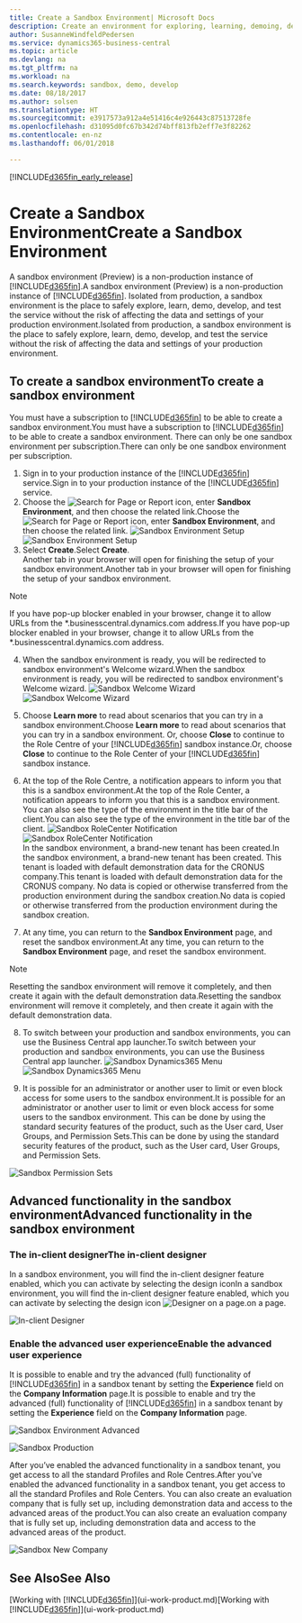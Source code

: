 ```yaml
---
title: Create a Sandbox Environment| Microsoft Docs
description: Create an environment for exploring, learning, demoing, developing, and testing.
author: SusanneWindfeldPedersen
ms.service: dynamics365-business-central
ms.topic: article
ms.devlang: na
ms.tgt_pltfrm: na
ms.workload: na
ms.search.keywords: sandbox, demo, develop
ms.date: 08/18/2017
ms.author: solsen
ms.translationtype: HT
ms.sourcegitcommit: e3917573a912a4e51416c4e926443c87513728fe
ms.openlocfilehash: d31095d0fc67b342d74bff813fb2eff7e3f82262
ms.contentlocale: en-nz
ms.lasthandoff: 06/01/2018

---
```

[!INCLUDE[d365fin_early_release](includes/d365fin_early_release.md.md)]

# <a name="create-a-sandbox-environment"></a><span data-ttu-id="b66aa-103">Create a Sandbox Environment</span><span class="sxs-lookup"><span data-stu-id="b66aa-103">Create a Sandbox Environment</span></span>
<span data-ttu-id="b66aa-104">A sandbox environment (Preview) is a non-production instance of [!INCLUDE[d365fin](includes/d365fin_md.md)].</span><span class="sxs-lookup"><span data-stu-id="b66aa-104">A sandbox environment (Preview) is a non-production instance of [!INCLUDE[d365fin](includes/d365fin_md.md)].</span></span> <span data-ttu-id="b66aa-105">Isolated from production, a sandbox environment is the place to safely explore, learn, demo, develop, and test the service without the risk of affecting the data and settings of your production environment.</span><span class="sxs-lookup"><span data-stu-id="b66aa-105">Isolated from production, a sandbox environment is the place to safely explore, learn, demo, develop, and test the service without the risk of affecting the data and settings of your production environment.</span></span>

## <a name="to-create-a-sandbox-environment"></a><span data-ttu-id="b66aa-106">To create a sandbox environment</span><span class="sxs-lookup"><span data-stu-id="b66aa-106">To create a sandbox environment</span></span>
<span data-ttu-id="b66aa-107">You must have a subscription to [!INCLUDE[d365fin](includes/d365fin_md.md)] to be able to create a sandbox environment.</span><span class="sxs-lookup"><span data-stu-id="b66aa-107">You must have a subscription to [!INCLUDE[d365fin](includes/d365fin_md.md)] to be able to create a sandbox environment.</span></span> <span data-ttu-id="b66aa-108">There can only be one sandbox environment per subscription.</span><span class="sxs-lookup"><span data-stu-id="b66aa-108">There can only be one sandbox environment per subscription.</span></span>

1. <span data-ttu-id="b66aa-109">Sign in to your production instance of the [!INCLUDE[d365fin](includes/d365fin_md.md)] service.</span><span class="sxs-lookup"><span data-stu-id="b66aa-109">Sign in to your production instance of the [!INCLUDE[d365fin](includes/d365fin_md.md)] service.</span></span>
2. <span data-ttu-id="b66aa-110">Choose the ![Search for Page or Report](media/ui-search/search_small.png "Search for Page or Report icon") icon, enter **Sandbox Environment**, and then choose the related link.</span><span class="sxs-lookup"><span data-stu-id="b66aa-110">Choose the ![Search for Page or Report](media/ui-search/search_small.png "Search for Page or Report icon") icon, enter **Sandbox Environment**, and then choose the related link.</span></span>
<span data-ttu-id="b66aa-111">![Sandbox Environment Setup](./media/across-sandbox/sandbox-environment-setup.png)</span><span class="sxs-lookup"><span data-stu-id="b66aa-111">![Sandbox Environment Setup](./media/across-sandbox/sandbox-environment-setup.png)</span></span>
3. <span data-ttu-id="b66aa-112">Select **Create**.</span><span class="sxs-lookup"><span data-stu-id="b66aa-112">Select **Create**.</span></span>  
  <span data-ttu-id="b66aa-113">Another tab in your browser will open for finishing the setup of your sandbox environment.</span><span class="sxs-lookup"><span data-stu-id="b66aa-113">Another tab in your browser will open for finishing the setup of your sandbox environment.</span></span>
> [!NOTE]  
>  <span data-ttu-id="b66aa-114">If you have pop-up blocker enabled in your browser, change it to allow URLs from the \*.businesscentral.dynamics.com address.</span><span class="sxs-lookup"><span data-stu-id="b66aa-114">If you have pop-up blocker enabled in your browser, change it to allow URLs from the \*.businesscentral.dynamics.com address.</span></span>   

4. <span data-ttu-id="b66aa-115">When the sandbox environment is ready, you will be redirected to sandbox environment's Welcome wizard.</span><span class="sxs-lookup"><span data-stu-id="b66aa-115">When the sandbox environment is ready, you will be redirected to sandbox environment's Welcome wizard.</span></span>
<span data-ttu-id="b66aa-116">![Sandbox Welcome Wizard](./media/across-sandbox/sandbox-wizard.png)</span><span class="sxs-lookup"><span data-stu-id="b66aa-116">![Sandbox Welcome Wizard](./media/across-sandbox/sandbox-wizard.png)</span></span>

5. <span data-ttu-id="b66aa-117">Choose **Learn more** to read about scenarios that you can try in a sandbox environment.</span><span class="sxs-lookup"><span data-stu-id="b66aa-117">Choose **Learn more** to read about scenarios that you can try in a sandbox environment.</span></span> <span data-ttu-id="b66aa-118">Or, choose **Close** to continue to the Role Centre of your [!INCLUDE[d365fin](includes/d365fin_md.md)] sandbox instance.</span><span class="sxs-lookup"><span data-stu-id="b66aa-118">Or, choose **Close** to continue to the Role Center of your [!INCLUDE[d365fin](includes/d365fin_md.md)] sandbox instance.</span></span>
6. <span data-ttu-id="b66aa-119">At the top of the Role Centre, a notification appears to inform you that this is a sandbox environment.</span><span class="sxs-lookup"><span data-stu-id="b66aa-119">At the top of the Role Center, a notification appears to inform you that this is a sandbox environment.</span></span> <span data-ttu-id="b66aa-120">You can also see the type of the environment in the title bar of the client.</span><span class="sxs-lookup"><span data-stu-id="b66aa-120">You can also see the type of the environment in the title bar of the client.</span></span>
<span data-ttu-id="b66aa-121">![Sandbox RoleCenter Notification](./media/across-sandbox/sandbox-rolecenter-notification.png)</span><span class="sxs-lookup"><span data-stu-id="b66aa-121">![Sandbox RoleCenter Notification](./media/across-sandbox/sandbox-rolecenter-notification.png)</span></span>  
<span data-ttu-id="b66aa-122">In the sandbox environment, a brand-new tenant has been created.</span><span class="sxs-lookup"><span data-stu-id="b66aa-122">In the sandbox environment, a brand-new tenant has been created.</span></span> <span data-ttu-id="b66aa-123">This tenant is loaded with default demonstration data for the CRONUS company.</span><span class="sxs-lookup"><span data-stu-id="b66aa-123">This tenant is loaded with default demonstration data for the CRONUS company.</span></span> <span data-ttu-id="b66aa-124">No data is copied or otherwise transferred from the production environment during the sandbox creation.</span><span class="sxs-lookup"><span data-stu-id="b66aa-124">No data is copied or otherwise transferred from the production environment during the sandbox creation.</span></span>
7.  <span data-ttu-id="b66aa-125">At any time, you can return to the **Sandbox Environment** page, and reset the sandbox environment.</span><span class="sxs-lookup"><span data-stu-id="b66aa-125">At any time, you can return to the **Sandbox Environment** page, and reset the sandbox environment.</span></span>
> [!NOTE]  
>  <span data-ttu-id="b66aa-126">Resetting the sandbox environment will remove it completely, and then create it again with the default demonstration data.</span><span class="sxs-lookup"><span data-stu-id="b66aa-126">Resetting the sandbox environment will remove it completely, and then create it again with the default demonstration data.</span></span>  

8.  <span data-ttu-id="b66aa-127">To switch between your production and sandbox environments, you can use the Business Central app launcher.</span><span class="sxs-lookup"><span data-stu-id="b66aa-127">To switch between your production and sandbox environments, you can use the Business Central app launcher.</span></span>
<span data-ttu-id="b66aa-128">![Sandbox Dynamics365 Menu](./media/across-sandbox/sandbox-dynamics365-menu.png)</span><span class="sxs-lookup"><span data-stu-id="b66aa-128">![Sandbox Dynamics365 Menu](./media/across-sandbox/sandbox-dynamics365-menu.png)</span></span>

9.  <span data-ttu-id="b66aa-129">It is possible for an administrator or another user to limit or even block access for some users to the sandbox environment.</span><span class="sxs-lookup"><span data-stu-id="b66aa-129">It is possible for an administrator or another user to limit or even block access for some users to the sandbox environment.</span></span> <span data-ttu-id="b66aa-130">This can be done by using the standard security features of the product, such as the User card, User Groups, and Permission Sets.</span><span class="sxs-lookup"><span data-stu-id="b66aa-130">This can be done by using the standard security features of the product, such as the User card, User Groups, and Permission Sets.</span></span>

![Sandbox Permission Sets](./media/across-sandbox/sandbox-permission-sets.png)

## <a name="advanced-functionality-in-the-sandbox-environment"></a><span data-ttu-id="b66aa-132">Advanced functionality in the sandbox environment</span><span class="sxs-lookup"><span data-stu-id="b66aa-132">Advanced functionality in the sandbox environment</span></span>
### <a name="the-in-client-designer"></a><span data-ttu-id="b66aa-133">The in-client designer</span><span class="sxs-lookup"><span data-stu-id="b66aa-133">The in-client designer</span></span>
<span data-ttu-id="b66aa-134">In a sandbox environment, you will find the in-client designer feature enabled, which you can activate by selecting the design icon</span><span class="sxs-lookup"><span data-stu-id="b66aa-134">In a sandbox environment, you will find the in-client designer feature enabled, which you can activate by selecting the design icon</span></span> ![Designer](./media/across-sandbox/sandbox-inclient-design-icon.png) <span data-ttu-id="b66aa-136">on a page.</span><span class="sxs-lookup"><span data-stu-id="b66aa-136">on a page.</span></span>

![In-client Designer](./media/across-sandbox/sandbox-inclient-designer.png)

### <a name="enable-the-advanced-user-experience"></a><span data-ttu-id="b66aa-138">Enable the advanced user experience</span><span class="sxs-lookup"><span data-stu-id="b66aa-138">Enable the advanced user experience</span></span>
<span data-ttu-id="b66aa-139">It is possible to enable and try the advanced (full) functionality of [!INCLUDE[d365fin](includes/d365fin_md.md)] in a sandbox tenant by setting the **Experience** field on the **Company Information** page.</span><span class="sxs-lookup"><span data-stu-id="b66aa-139">It is possible to enable and try the advanced (full) functionality of [!INCLUDE[d365fin](includes/d365fin_md.md)] in a sandbox tenant by setting the **Experience** field on the **Company Information** page.</span></span>

![Sandbox Environment Advanced](./media/across-sandbox/sandbox-advanced.png)

![Sandbox Production](./media/across-sandbox/sandbox-production.png)

<span data-ttu-id="b66aa-142">After you’ve enabled the advanced functionality in a sandbox tenant, you get access to all the standard Profiles and Role Centres.</span><span class="sxs-lookup"><span data-stu-id="b66aa-142">After you’ve enabled the advanced functionality in a sandbox tenant, you get access to all the standard Profiles and Role Centers.</span></span> <span data-ttu-id="b66aa-143">You can also create an evaluation company that is fully set up, including demonstration data and access to the advanced areas of the product.</span><span class="sxs-lookup"><span data-stu-id="b66aa-143">You can also create an evaluation company that is fully set up, including demonstration data and access to the advanced areas of the product.</span></span>

![Sandbox New Company](./media/across-sandbox/sandbox-newcompany.png)


## <a name="see-also"></a><span data-ttu-id="b66aa-145">See Also</span><span class="sxs-lookup"><span data-stu-id="b66aa-145">See Also</span></span>
<span data-ttu-id="b66aa-146">[Working with [!INCLUDE[d365fin](includes/d365fin_md.md)]](ui-work-product.md)</span><span class="sxs-lookup"><span data-stu-id="b66aa-146">[Working with [!INCLUDE[d365fin](includes/d365fin_md.md)]](ui-work-product.md)</span></span>  

